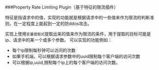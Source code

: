 ###Property Rate Limiting Plugin（基于特征的限流插件）

特征是指请求中的值，实现的功能就是根据请求中的一些值来作为限流的判断准则，在一定程度上能起到一定的防ddos攻击。

实现上使用`变量提取式`提取出来的值来作为限流的条件，用于提取的目标可能是ip、请求中的某一个或多个参数。
可以实现的功能例如：

- 每个ip限制每秒钟可以访问的次数
- 如果手机端，可以根据请求参数中的uuid限制每个客户端的访问次数
- 可以根据ip,uuid,限制每个ip上的每个客户端的访问次数。



